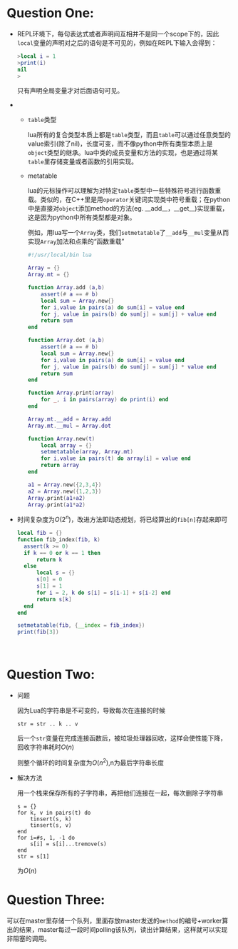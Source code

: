 # Question One:

* REPL环境下，每句表达式或者声明间互相并不是同一个scope下的，因此`local`变量的声明对之后的语句是不可见的，例如在REPL下输入会得到：

  ```lua
  >local i = 1
  >print(i)
  nil
  >
  ```

  只有声明全局变量才对后面语句可见。

* * `table`类型

    lua所有的复合类型本质上都是`table`类型，而且`table`可以通过任意类型的value索引(除了nil)，长度可变，而不像python中所有类型本质上是`object`类型的继承。lua中类的成员变量和方法的实现，也是通过将某`table`里存储变量或者函数的引用实现。

  * metatable

    lua的元标操作可以理解为对特定`table`类型中一些特殊符号进行函数重载。类似的，在C++里是用`operator`关键词实现类中符号重载；在python中是直接对`object`添加method的方法(eg. \_\_add__，\_\_get\_\_)实现重载，这是因为python中所有类型都是对象。

    例如，用lua写一个`Array`类，我们`setmetatable`了`__add`与`__mul`变量从而实现`Array`加法和点乘的“函数重载”

    ```lua
    #!/usr/local/bin lua

    Array = {}
    Array.mt = {}

    function Array.add (a,b)
    	assert(# a == # b)
    	local sum = Array.new{}
    	for i,value in pairs(a) do sum[i] = value end
    	for j, value in pairs(b) do sum[j] = sum[j] + value end
    	return sum
    end

    function Array.dot (a,b)
    	assert(# a == # b)
    	local sum = Array.new{}
    	for i,value in pairs(a) do sum[i] = value end
    	for j, value in pairs(b) do sum[j] = sum[j] * value end
    	return sum
    end

    function Array.print(array)
    	for _, i in pairs(array) do print(i) end
    end

    Array.mt.__add = Array.add
    Array.mt.__mul = Array.dot

    function Array.new(t)
    	local array = {}
    	setmetatable(array, Array.mt)
    	for i,value in pairs(t) do array[i] = value end
        return array
    end

    a1 = Array.new({2,3,4})
    a2 = Array.new({1,2,3})
    Array.print(a1+a2)
    Array.print(a1*a2)
    ```

* 时间复杂度为$O(2^n)$，改进方法即动态规划，将已经算出的`fib[n]`存起来即可

  ```lua
  local fib = {}
  function fib_index(fib, k)
  	assert(k >= 0)
  	if k == 0 or k == 1 then
  		return k
  	else
  		local s = {}
  		s[0] = 0
  		s[1] = 1
  		for i = 2, k do s[i] = s[i-1] + s[i-2] end
  		return s[k]
  	end
  end

  setmetatable(fib, {__index = fib_index})
  print(fib[3])
  ```

​

  # Question Two:

  * 问题

    因为Lua的字符串是不可变的，导致每次在连接的时候

    ```
    str = str .. k .. v
    ```

    后一个`str`变量在完成连接函数后，被垃圾处理器回收，这样会使性能下降，回收字符串耗时$O(n)$

    则整个循环的时间复杂度为$O(n^2)$,n为最后字符串长度


  * 解决方法

    用一个栈来保存所有的子字符串，再把他们连接在一起，每次删除子字符串

    ```
    s = {}
    for k, v in pairs(t) do
    	tinsert(s, k)
    	tinsert(s, v)
    end
    for i=#s, 1, -1 do
    	s[i] = s[i]...tremove(s)
    end
    str = s[1]
    ```

    为$O(n)$

# Question Three:

可以在master里存储一个队列，里面存放master发送的`method`的编号+worker算出的结果，master每过一段时间polling该队列，读出计算结果，这样就可以实现非阻塞的调用。